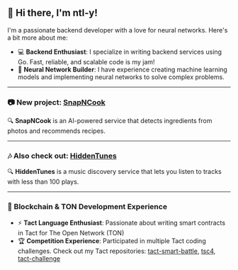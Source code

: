 ## 👋 Hi there, I'm ntl-y!

I'm a passionate backend developer with a love for neural networks. Here's a bit more about me:

- 💻 **Backend Enthusiast**: I specialize in writing backend services using Go. Fast, reliable, and scalable code is my jam!
- 🤖 **Neural Network Builder**: I have experience creating machine learning models and implementing neural networks to solve complex problems.

---

### 📷 New project: [SnapNCook](http://snapcook.tech)  
🔍 **SnapNCook** is an AI-powered service that detects ingredients from photos and recommends recipes.

---

### 🎶 Also check out: [HiddenTunes](https://hiddentunes.tech)  
🔍 **HiddenTunes** is a music discovery service that lets you listen to tracks with less than 100 plays.

---

### 🔗 Blockchain & TON Development Experience
- ⚡ **Tact Language Enthusiast**: Passionate about writing smart contracts in Tact for The Open Network (TON)  
- 🏆 **Competition Experience**: Participated in multiple Tact coding challenges. Check out my Tact repositories: [tact-smart-battle](https://github.com/ntl-y/tact-smart-battle), [tsc4](https://github.com/ntl-y/tsc4), [tact-challenge](https://github.com/ntl-y/tact-challenge)
